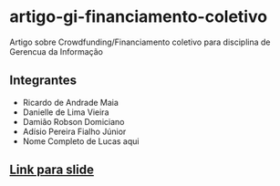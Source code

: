 # artigo-gi-financiamento-coletivo
Artigo sobre Crowdfunding/Financiamento coletivo para disciplina de Gerencua da Informação

## Integrantes
+ Ricardo de Andrade Maia
+ Danielle de Lima Vieira
+ Damião Robson Domiciano
+ Adísio Pereira Fialho Júnior
+ Nome Completo de Lucas aqui

## [Link para slide](https://docs.google.com/presentation/d/1E5Aa5tob5RPJpYxXdKqa_NZajvRhP_TBwyGARv4Rmac/edit?usp=sharing "Clique qui")

